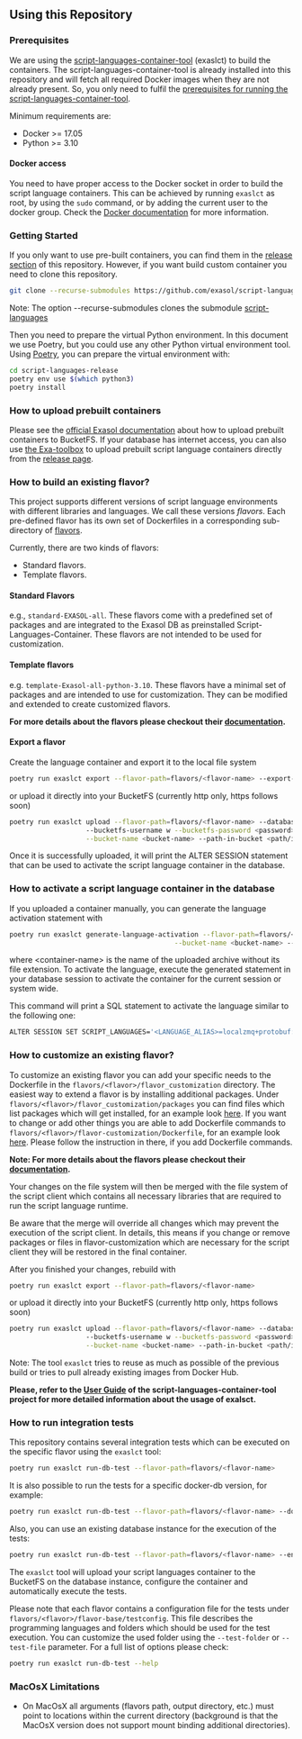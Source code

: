 ## Using this Repository
### Prerequisites

We are using the [script-languages-container-tool](https://github.com/exasol/script-languages-container-tool) (exaslct) to build the containers. The script-languages-container-tool is already installed into this repository and will fetch all required Docker images when they are not already present. So, you only need to fulfil the [prerequisites for running the script-languages-container-tool](https://github.com/exasol/script-languages-container-tool#for-running).

Minimum requirements are:

* Docker >= 17.05
* Python >= 3.10

#### Docker access

You need to have proper access to the Docker socket in order to build the script language containers. This can be achieved by running `exaslct` as root, by using the `sudo` command, or by adding the current user to the docker group. Check the [Docker documentation](https://docs.docker.com/engine/install/linux-postinstall/#manage-docker-as-a-non-root-user) for more information.

### Getting Started

If you only want to use pre-built containers, you can find them in the [release section](https://github.com/exasol/script-languages-release/releases) of this repository. However, if you want build custom container you need to clone this repository.

```bash
git clone --recurse-submodules https://github.com/exasol/script-languages-release.git 
```

Note: The option --recurse-submodules clones the submodule [script-languages](https://github.com/exasol/script-languages)

Then you need to prepare the virtual Python environment. In this document we use Poetry, but you could use any other Python virtual environment tool. 
Using [Poetry](https://python-poetry.org/docs/), you can prepare the virtual environment with:
```bash
cd script-languages-release
poetry env use $(which python3)
poetry install
```

### How to upload prebuilt containers

Please see the [official Exasol documentation](https://docs.exasol.com/db/latest/database_concepts/udf_scripts/adding_new_packages_script_languages.htm?Highlight=container) about how to upload prebuilt containers to BucketFS.
If your database has internet access, you can also use [the Exa-toolbox](https://github.com/exasol/exa-toolbox/blob/master/utilities/README.md#upload_github_release_file_to_bucketfs) to upload prebuilt script language containers directly from the [release page](https://github.com/exasol/script-languages-release/releases). 

### How to build an existing flavor?

This project supports different versions of script language environments with different libraries and languages. We call these versions _flavors_.
Each pre-defined flavor has its own set of Dockerfiles in a corresponding sub-directory of [flavors](../../flavors).

Currently, there are two kinds of flavors:
- Standard flavors. 
- Template flavors. 

#### Standard Flavors
 
e.g., `standard-EXASOL-all`. These flavors come with a predefined set of packages and are integrated to the Exasol DB as preinstalled Script-Languages-Container. These flavors are not intended to be used for customization.

#### Template flavors
 
e.g. `template-Exasol-all-python-3.10`. These flavors have a minimal set of packages and are intended to use for customization. They can be modified and extended to create customized flavors.


**For more details about the flavors please checkout their [documentation](../../flavors/README.md).**

#### Export a flavor

Create the language container and export it to the local file system

```bash
poetry run exaslct export --flavor-path=flavors/<flavor-name> --export-path <export-path>
```

or upload it directly into your BucketFS (currently http only, https follows soon)

```bash
poetry run exaslct upload --flavor-path=flavors/<flavor-name> --database-host <hostname-or-ip> --bucketfs-port <port> \ 
                   --bucketfs-username w --bucketfs-password <password>  --bucketfs-name <bucketfs-name> \
                   --bucket-name <bucket-name> --path-in-bucket <path/in/bucket>
```

Once it is successfully uploaded, it will print the ALTER SESSION statement
that can be used to activate the script language container in the database.

### How to activate a script language container in the database

If you uploaded a container manually, you can generate the language activation statement with

```bash
poetry run exaslct generate-language-activation --flavor-path=flavors/<flavor-name> --bucketfs-name <bucketfs-name> \
                                         --bucket-name <bucket-name> --path-in-bucket <path/in/bucket> --container-name <container-name>
```

where \<container-name> is the name of the uploaded archive without its file extension. To activate the language, execute the generated statement in your database session to activate the container for the current session or system wide.

This command will print a SQL statement to activate the language similar to the following one:

```bash
ALTER SESSION SET SCRIPT_LANGUAGES='<LANGUAGE_ALIAS>=localzmq+protobuf:///<bucketfs-name>/<bucket-name>/<path-in-bucket>/<container-name>?lang=<language>#buckets/<bucketfs-name>/<bucket-name>/<path-in-bucket>/<container-name>/exaudf/exaudfclient[_py3]';
```

### How to customize an existing flavor?

To customize an existing flavor you can add your specific needs to the Dockerfile in the `flavors/<flavor>/flavor_customization` directory. The easiest way to extend a flavor is by installing additional packages.
Under `flavors/<flavor>/flavor_customization/packages` you can find files which list packages which will 
get installed, for an example look [here](../../flavors/standard-EXASOL-all/flavor_customization/packages). If you want to change or add other things you are able to add Dockerfile commands to
`flavors/<flavor>/flavor-customization/Dockerfile`, for an example look [here](../../flavors/standard-EXASOL-all/flavor_customization/Dockerfile). Please follow the instruction in there, if you add Dockerfile commands. 

**Note: For more details about the flavors please checkout their [documentation](../../flavors/README.md).**


Your changes on the file system will then be merged with the file system of the script client
which contains all necessary libraries that are required to run the script language runtime.

Be aware that the merge will override all changes which may prevent the execution of the script client.
In details, this means if you change or remove packages or files in flavor-customization
which are necessary for the script client they will be restored in the final container.

After you finished your changes, rebuild with 

```bash
poetry run exaslct export --flavor-path=flavors/<flavor-name>
```

or upload it directly into your BucketFS (currently http only, https follows soon)

```bash
poetry run exaslct upload --flavor-path=flavors/<flavor-name> --database-host <hostname-or-ip> --bucketfs-port <port> \ 
                   --bucketfs-username w --bucketfs-password <password>  --bucketfs-name <bucketfs-name> \
                   --bucket-name <bucket-name> --path-in-bucket <path/in/bucket>
```

Note: The tool `exaslct` tries to reuse as much as possible of the previous build or tries to pull already existing images from Docker Hub.

**Please, refer to the [User Guide](https://github.com/exasol/script-languages-container-tool/blob/main/doc/user_guide/user_guide.md) of the script-languages-container-tool project for more detailed information about the usage of exalsct.**


### How to run integration tests

This repository contains several integration tests which can be executed on the specific flavor using the `exaslct` tool:
```bash
poetry run exaslct run-db-test --flavor-path=flavors/<flavor-name>
```

It is also possible to run the tests for a specific docker-db version, for example:
```bash
poetry run exaslct run-db-test --flavor-path=flavors/<flavor-name> --docker-db-image-version 7.1.10
```

Also, you can use an existing database instance for the execution of the tests:
```bash
poetry run exaslct run-db-test --flavor-path=flavors/<flavor-name> --environment-type external_db --external-exasol-db-host <database host> --external-exasol-db-port <database port> --external-exasol-bucketfs-port <BucketFS port> --external-exasol-db-user <database user>  --external-exasol-db-password <database password> --external-exasol-bucketfs-write-password <BucketFS password>   
```
The `exaslct` tool will upload your script languages container to the BucketFS on the database instance, configure the container and automatically execute the tests.

Please note that each flavor contains a configuration file for the tests under `flavors/<flavor>/flavor-base/testconfig`. This file describes the programming languages and folders which should be used for the test execution. You can customize the used folder using the `--test-folder` or `--test-file` parameter.
For a full list of options please check:
```bash
poetry run exaslct run-db-test --help   
```

### MacOsX Limitations
  
* On MacOsX all arguments (flavors path, output directory, etc.) must point to locations within the current directory (background is that the MacOsX version does not support mount binding additional directories).

